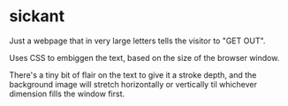 # sickant

Just a webpage that in very large letters tells the visitor to "GET OUT".

Uses CSS to embiggen the text, based on the size of the browser window.

There's a tiny bit of flair on the text to give it a stroke depth, and the background image will stretch horizontally or vertically til whichever dimension fills the window first.
